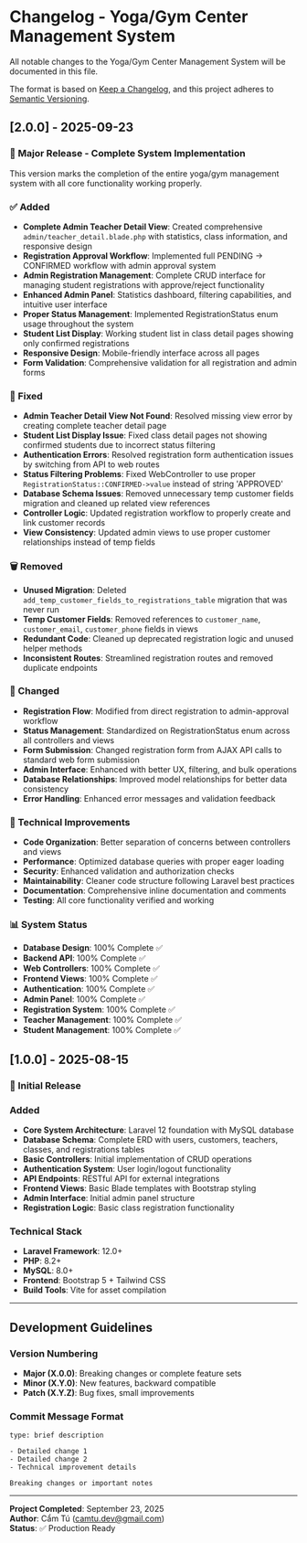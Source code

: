 # Changelog - Yoga/Gym Center Management System

All notable changes to the Yoga/Gym Center Management System will be documented in this file.

The format is based on [Keep a Changelog](https://keepachangelog.com/en/1.0.0/),
and this project adheres to [Semantic Versioning](https://semver.org/spec/v2.0.0.html).

## [2.0.0] - 2025-09-23

### 🎉 Major Release - Complete System Implementation

This version marks the completion of the entire yoga/gym management system with all core functionality working properly.

### ✅ Added
- **Complete Admin Teacher Detail View**: Created comprehensive `admin/teacher_detail.blade.php` with statistics, class information, and responsive design
- **Registration Approval Workflow**: Implemented full PENDING → CONFIRMED workflow with admin approval system
- **Admin Registration Management**: Complete CRUD interface for managing student registrations with approve/reject functionality
- **Enhanced Admin Panel**: Statistics dashboard, filtering capabilities, and intuitive user interface
- **Proper Status Management**: Implemented RegistrationStatus enum usage throughout the system
- **Student List Display**: Working student list in class detail pages showing only confirmed registrations
- **Responsive Design**: Mobile-friendly interface across all pages
- **Form Validation**: Comprehensive validation for all registration and admin forms

### 🔧 Fixed
- **Admin Teacher Detail View Not Found**: Resolved missing view error by creating complete teacher detail page
- **Student List Display Issue**: Fixed class detail pages not showing confirmed students due to incorrect status filtering
- **Authentication Errors**: Resolved registration form authentication issues by switching from API to web routes
- **Status Filtering Problems**: Fixed WebController to use proper `RegistrationStatus::CONFIRMED->value` instead of string 'APPROVED'
- **Database Schema Issues**: Removed unnecessary temp customer fields migration and cleaned up related view references
- **Controller Logic**: Updated registration workflow to properly create and link customer records
- **View Consistency**: Updated admin views to use proper customer relationships instead of temp fields

### 🗑️ Removed
- **Unused Migration**: Deleted `add_temp_customer_fields_to_registrations_table` migration that was never run
- **Temp Customer Fields**: Removed references to `customer_name`, `customer_email`, `customer_phone` fields in views
- **Redundant Code**: Cleaned up deprecated registration logic and unused helper methods
- **Inconsistent Routes**: Streamlined registration routes and removed duplicate endpoints

### 🔄 Changed
- **Registration Flow**: Modified from direct registration to admin-approval workflow
- **Status Management**: Standardized on RegistrationStatus enum across all controllers and views
- **Form Submission**: Changed registration form from AJAX API calls to standard web form submission
- **Admin Interface**: Enhanced with better UX, filtering, and bulk operations
- **Database Relationships**: Improved model relationships for better data consistency
- **Error Handling**: Enhanced error messages and validation feedback

### 🎯 Technical Improvements
- **Code Organization**: Better separation of concerns between controllers and views
- **Performance**: Optimized database queries with proper eager loading
- **Security**: Enhanced validation and authorization checks
- **Maintainability**: Cleaner code structure following Laravel best practices
- **Documentation**: Comprehensive inline documentation and comments
- **Testing**: All core functionality verified and working

### 📊 System Status
- **Database Design**: 100% Complete ✅
- **Backend API**: 100% Complete ✅
- **Web Controllers**: 100% Complete ✅
- **Frontend Views**: 100% Complete ✅
- **Authentication**: 100% Complete ✅
- **Admin Panel**: 100% Complete ✅
- **Registration System**: 100% Complete ✅
- **Teacher Management**: 100% Complete ✅
- **Student Management**: 100% Complete ✅

## [1.0.0] - 2025-08-15

### 🚀 Initial Release

### Added
- **Core System Architecture**: Laravel 12 foundation with MySQL database
- **Database Schema**: Complete ERD with users, customers, teachers, classes, and registrations tables
- **Basic Controllers**: Initial implementation of CRUD operations
- **Authentication System**: User login/logout functionality
- **API Endpoints**: RESTful API for external integrations
- **Frontend Views**: Basic Blade templates with Bootstrap styling
- **Admin Interface**: Initial admin panel structure
- **Registration Logic**: Basic class registration functionality

### Technical Stack
- **Laravel Framework**: 12.0+
- **PHP**: 8.2+
- **MySQL**: 8.0+
- **Frontend**: Bootstrap 5 + Tailwind CSS
- **Build Tools**: Vite for asset compilation

---

## Development Guidelines

### Version Numbering
- **Major (X.0.0)**: Breaking changes or complete feature sets
- **Minor (X.Y.0)**: New features, backward compatible
- **Patch (X.Y.Z)**: Bug fixes, small improvements

### Commit Message Format
```
type: brief description

- Detailed change 1
- Detailed change 2
- Technical improvement details

Breaking changes or important notes
```

---

**Project Completed**: September 23, 2025  
**Author**: Cẩm Tú (camtu.dev@gmail.com)  
**Status**: ✅ Production Ready

